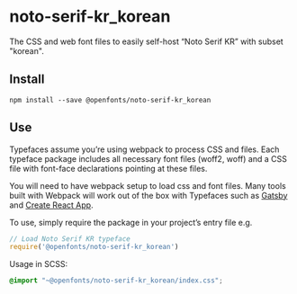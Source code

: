 
# noto-serif-kr_korean

The CSS and web font files to easily self-host “Noto Serif KR” with subset "korean".

## Install

`npm install --save @openfonts/noto-serif-kr_korean`

## Use

Typefaces assume you’re using webpack to process CSS and files. Each typeface
package includes all necessary font files (woff2, woff) and a CSS file with
font-face declarations pointing at these files.

You will need to have webpack setup to load css and font files. Many tools built
with Webpack will work out of the box with Typefaces such as [Gatsby](https://github.com/gatsbyjs/gatsby)
and [Create React App](https://github.com/facebookincubator/create-react-app).

To use, simply require the package in your project’s entry file e.g.

```javascript
// Load Noto Serif KR typeface
require('@openfonts/noto-serif-kr_korean')
```

Usage in SCSS:
```scss
@import "~@openfonts/noto-serif-kr_korean/index.css";
```
